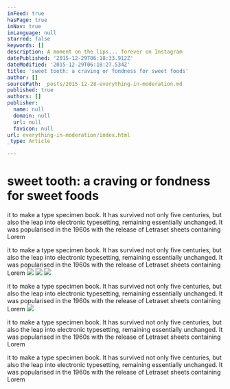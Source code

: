 ```yaml
---
inFeed: true
hasPage: true
inNav: true
inLanguage: null
starred: false
keywords: []
description: A moment on the lips... forever on Instagram
datePublished: '2015-12-29T06:18:33.912Z'
dateModified: '2015-12-29T06:18:27.534Z'
title: 'sweet tooth: a craving or fondness for sweet foods'
author: []
sourcePath: _posts/2015-12-28-everything-in-moderation.md
published: true
authors: []
publisher:
  name: null
  domain: null
  url: null
  favicon: null
url: everything-in-moderation/index.html
_type: Article

---
```

# sweet tooth: a craving or fondness for sweet foods

it to make a type specimen book. It has survived not only five centuries, but also the leap into electronic typesetting, remaining essentially unchanged. It was popularised in the 1960s with the release of Letraset sheets containing Lorem

it to make a type specimen book. It has survived not only five centuries, but also the leap into electronic typesetting, remaining essentially unchanged. It was popularised in the 1960s with the release of Letraset sheets containing Lorem
![](https://the-grid-user-content.s3-us-west-2.amazonaws.com/da5f9178-6fa7-4371-bddc-67d70a757925.jpg)
![](https://the-grid-user-content.s3-us-west-2.amazonaws.com/b7a35f8d-7a52-4897-97d8-9d65e10e9225.jpg)
![](https://the-grid-user-content.s3-us-west-2.amazonaws.com/b931282b-defb-4f26-a39f-225bb3f222a5.jpg)

it to make a type specimen book. It has survived not only five centuries, but also the leap into electronic typesetting, remaining essentially unchanged. It was popularised in the 1960s with the release of Letraset sheets containing Lorem
![](https://the-grid-user-content.s3-us-west-2.amazonaws.com/eab1bc2b-6837-4fc3-aa9f-928e84239b4f.jpg)

it to make a type specimen book. It has survived not only five centuries, but also the leap into electronic typesetting, remaining essentially unchanged. It was popularised in the 1960s with the release of Letraset sheets containing Lorem

it to make a type specimen book. It has survived not only five centuries, but also the leap into electronic typesetting, remaining essentially unchanged. It was popularised in the 1960s with the release of Letraset sheets containing Lorem